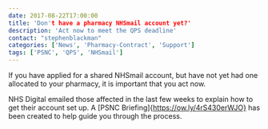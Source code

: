 ```yaml
---
date: 2017-08-22T17:00:00
title: 'Don't have a pharmacy NHSmail account yet?'
description: 'Act now to meet the QPS deadline'
contact: "stephenblackman"
categories: ['News', 'Pharmacy-Contract', 'Support']
tags: ['PSNC', 'QPS', 'NHSmail']
---
```


If you have applied for a shared NHSmail account, but have not yet had one allocated to your pharmacy, 
it is important that you act now. 

NHS Digital emailed those affected in the last few weeks to explain how to get 
their account set up. A [PSNC Briefing]{https://ow.ly/4rS430erWJO} has been created to help guide you through the process.
